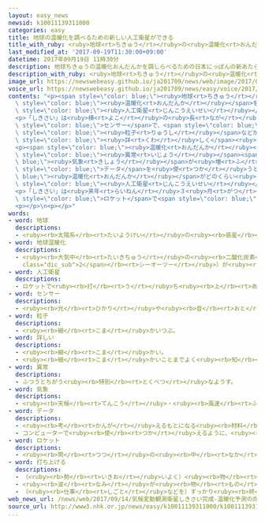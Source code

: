 ```yaml
---
layout: easy_news
newsid: k10011139311000
categories: easy
title: 地球の温暖化を調べるための新しい人工衛星ができる
title_with_ruby: <ruby>地球<rt>ちきゅう</rt></ruby>の<ruby>温暖化<rt>おんだんか</rt></ruby>を<ruby>調<rt>しら</rt></ruby>べるための<ruby>新<rt>あたら</rt></ruby>しい<ruby>人工衛星<rt>じんこうえいせい</rt></ruby>ができる
last_modified_at: '2017-09-19T11:30:00+09:00'
datetime: 2017年09月19日 11時30分
description: 地球ちきゅうの温暖化おんだんかを調しらべるための日本にっぽんの新あたらしい人工衛星じんこうえいせい「しきさい」ができました。
description_with_ruby: <ruby>地球<rt>ちきゅう</rt></ruby>の<ruby>温暖化<rt>おんだんか</rt></ruby>を<ruby>調<rt>しら</rt></ruby>べるための<ruby>日本<rt>にっぽん</rt></ruby>の<ruby>新<rt>あたら</rt></ruby>しい<ruby>人工衛星<rt>じんこうえいせい</rt></ruby>「しきさい」ができました。
image_url: https://newswebeasy.github.io/ja201709/news/web/image/2017/09/19/k10011139311000.jpg
voice_url: https://newswebeasy.github.io/ja201709/news/easy/voice/2017/09/19/k10011139311000.mp3
contents: "<p><span style=\"color: blue;\"><ruby>地球<rt>ちきゅう</rt></ruby></span>の<span\
  \ style=\"color: blue;\"><ruby>温暖化<rt>おんだんか</rt></ruby></span>を<ruby>調<rt>しら</rt></ruby>べるための<ruby>日本<rt>にっぽん</rt></ruby>の<ruby>新<rt>あたら</rt></ruby>しい<span\
  \ style=\"color: blue;\"><ruby>人工衛星<rt>じんこうえいせい</rt></ruby></span>「しきさい」ができました。</p>\n\
  <p>「しきさい」は<ruby>横<rt>よこ</rt></ruby>の<ruby>長<rt>なが</rt></ruby>さが２．６ｍ、<ruby>高<rt>たか</rt></ruby>さが４．７ｍです。２つの<ruby>新<rt>あたら</rt></ruby>しい<span\
  \ style=\"color: blue;\">センサー</span>で、<span style=\"color: blue;\"><ruby>地球<rt>ちきゅう</rt></ruby></span>の<ruby>木<rt>き</rt></ruby>や<ruby>草<rt>くさ</rt></ruby>、<ruby>空気<rt>くうき</rt></ruby>の<ruby>中<rt>なか</rt></ruby>のとても<ruby>細<rt>こま</rt></ruby>かい<span\
  \ style=\"color: blue;\"><ruby>粒子<rt>りゅうし</rt></ruby></span>などがどのくらいあるかを<ruby>長<rt>なが</rt></ruby>い<ruby>間<rt>あいだ</rt></ruby><span\
  \ style=\"color: blue;\"><ruby>詳<rt>くわ</rt></ruby>しく</span><ruby>調<rt>しら</rt></ruby>べます。</p>\n\
  <p><span style=\"color: blue;\"><ruby>温暖化<rt>おんだんか</rt></ruby></span>が<ruby>進<rt>すす</rt></ruby>むと、<ruby>普通<rt>ふつう</rt></ruby>よりとてもたくさん<ruby>雨<rt>あめ</rt></ruby>が<ruby>降<rt>ふ</rt></ruby>るなどの<span\
  \ style=\"color: blue;\"><ruby>異常<rt>いじょう</rt></ruby></span><span style=\"color:\
  \ blue;\"><ruby>気象<rt>きしょう</rt></ruby></span>が<ruby>増<rt>ふ</rt></ruby>えると<ruby>専門家<rt>せんもんか</rt></ruby>は<ruby>考<rt>かんが</rt></ruby>えています。「しきさい」が<ruby>調<rt>しら</rt></ruby>べた<span\
  \ style=\"color: blue;\">データ</span>を<ruby>使<rt>つか</rt></ruby>うと、<span style=\"color:\
  \ blue;\"><ruby>温暖化<rt>おんだんか</rt></ruby></span>がどのくらい<ruby>進<rt>すす</rt></ruby>むかが<ruby>今<rt>いま</rt></ruby>の<span\
  \ style=\"color: blue;\"><ruby>人工衛星<rt>じんこうえいせい</rt></ruby></span>よりわかるようになると<ruby>考<rt>かんが</rt></ruby>えられています。</p>\n\
  <p>「しきさい」は<ruby>来年<rt>らいねん</rt></ruby>３<ruby>月<rt>がつ</rt></ruby>の<ruby>終<rt>お</rt></ruby>わりまでに<ruby>日本<rt>にっぽん</rt></ruby>の「Ｈ２Ａ」という<span\
  \ style=\"color: blue;\">ロケット</span>で<span style=\"color: blue;\"><ruby>打<rt>う</rt></ruby>ち<ruby>上<rt>あ</rt></ruby>げ</span>られる<ruby>予定<rt>よてい</rt></ruby>です。</p>\n\
  <p></p>\n<p></p>"
words:
- word: 地球
  descriptions:
  - <ruby><rb>太陽系</rb><rt>たいようけい</rt></ruby>の<ruby><rb>惑星</rb><rt>わくせい</rt></ruby>の<ruby><rb>１</rb><rt>ひと</rt></ruby>つ。<ruby><rb>太陽</rb><rt>たいよう</rt></ruby>から<ruby><rb>３番</rb><rt>さんばん</rt></ruby>めの<ruby><rb>星</rb><rt>ほし</rt></ruby>で、わたしたちが<ruby><rb>住</rb><rt>す</rt></ruby>んでいる<ruby><rb>天体</rb><rt>てんたい</rt></ruby>。<ruby><rb>自分</rb><rt>じぶん</rt></ruby>で<ruby><rb>回</rb><rt>まわ</rt></ruby>りながら（<ruby><rb>自転</rb><rt>じてん</rt></ruby>）、さらに<ruby><rb>太陽</rb><rt>たいよう</rt></ruby>の<ruby><rb>周</rb><rt>まわ</rt></ruby>りを３６５<ruby><rb>日</rb><rt>にち</rt></ruby>で<ruby><rb>回</rb><rt>まわ</rt></ruby>っている（<ruby><rb>公転</rb><rt>こうてん</rt></ruby>）。
- word: 地球温暖化
  descriptions:
  - <ruby><rb>大気中</rb><rt>たいきちゅう</rt></ruby>の<ruby><rb>二酸化炭素</rb><rt>にさんかたんそ</rt></ruby>（<ruby><rb>CO<span
    class="dic_sub">2</span></rb><rt>シーオーツー</rt></ruby>）が<ruby><rb>増</rb><rt>ふ</rt></ruby>えて、<ruby><rb>地球</rb><rt>ちきゅう</rt></ruby>の<ruby><rb>気温</rb><rt>きおん</rt></ruby>が<ruby><rb>上</rb><rt>あ</rt></ruby>がること。<ruby><rb>南極</rb><rt>なんきょく</rt></ruby>や<ruby><rb>北極</rb><rt>ほっきょく</rt></ruby>の<ruby><rb>氷</rb><rt>こおり</rt></ruby>が<ruby><rb>解</rb><rt>と</rt></ruby>けて<ruby><rb>海面</rb><rt>かいめん</rt></ruby>が<ruby><rb>高</rb><rt>たか</rt></ruby>くなったり、<ruby><rb>農作物</rb><rt>のうさくぶつ</rt></ruby>にひがいが<ruby><rb>出</rb><rt>で</rt></ruby>たりする。
- word: 人工衛星
  descriptions:
  - ロケットで<ruby><rb>打</rb><rt>う</rt></ruby>ち<ruby><rb>上</rb><rt>あ</rt></ruby>げ、<ruby><rb>地球</rb><rt>ちきゅう</rt></ruby>の<ruby><rb>周</rb><rt>まわ</rt></ruby>りを<ruby><rb>回</rb><rt>まわ</rt></ruby>るようにした、<ruby><rb>人間</rb><rt>にんげん</rt></ruby>の<ruby><rb>作</rb><rt>つく</rt></ruby>った<ruby><rb>衛星</rb><rt>えいせい</rt></ruby>。<ruby><rb>宇宙</rb><rt>うちゅう</rt></ruby>のようすや<ruby><rb>気象</rb><rt>きしょう</rt></ruby>などを<ruby><rb>調</rb><rt>しら</rt></ruby>べたり、<ruby><rb>通信</rb><rt>つうしん</rt></ruby>や<ruby><rb>放送</rb><rt>ほうそう</rt></ruby>などの<ruby><rb>電波</rb><rt>でんぱ</rt></ruby>の<ruby><rb>中継</rb><rt>ちゅうけい</rt></ruby>に<ruby><rb>役立</rb><rt>やくだ</rt></ruby>てたりする。
- word: センサー
  descriptions:
  - <ruby><rb>光</rb><rt>ひかり</rt></ruby>や<ruby><rb>音</rb><rt>おと</rt></ruby>、<ruby><rb>温度</rb><rt>おんど</rt></ruby>などに<ruby><rb>反応</rb><rt>はんのう</rt></ruby>して、<ruby><rb>電気的</rb><rt>でんきてき</rt></ruby>な<ruby><rb>信号</rb><rt>しんごう</rt></ruby>を<ruby><rb>送</rb><rt>おく</rt></ruby>る<ruby><rb>装置</rb><rt>そうち</rt></ruby>。
- word: 粒子
  descriptions:
  - <ruby><rb>細</rb><rt>こま</rt></ruby>かいつぶ。
- word: 詳しい
  descriptions:
  - <ruby><rb>細</rb><rt>こま</rt></ruby>かい。
  - <ruby><rb>細</rb><rt>こま</rt></ruby>かいことまでよく<ruby><rb>知</rb><rt>し</rt></ruby>っている。
- word: 異常
  descriptions:
  - ふつうとちがう<ruby><rb>特別</rb><rt>とくべつ</rt></ruby>なようす。
- word: 気象
  descriptions:
  - <ruby><rb>天候</rb><rt>てんこう</rt></ruby>・<ruby><rb>風速</rb><rt>ふうそく</rt></ruby>・<ruby><rb>気圧</rb><rt>きあつ</rt></ruby>など、<ruby><rb>大気中</rb><rt>たいきちゅう</rt></ruby>に<ruby><rb>起</rb><rt>お</rt></ruby>こる<ruby><rb>天気</rb><rt>てんき</rt></ruby>のようす。
- word: データ
  descriptions:
  - <ruby><rb>考</rb><rt>かんが</rt></ruby>えるもとになる<ruby><rb>材料</rb><rt>ざいりょう</rt></ruby>や<ruby><rb>事実</rb><rt>じじつ</rt></ruby>。
  - コンピューターで<ruby><rb>使</rb><rt>つか</rt></ruby>えるように、<ruby><rb>数字</rb><rt>すうじ</rt></ruby>や<ruby><rb>記号</rb><rt>きごう</rt></ruby>に<ruby><rb>置</rb><rt>お</rt></ruby>きかえられた<ruby><rb>資料</rb><rt>しりょう</rt></ruby>。
- word: ロケット
  descriptions:
  - <ruby><rb>筒</rb><rt>つつ</rt></ruby>の<ruby><rb>中</rb><rt>なか</rt></ruby>に<ruby><rb>入</rb><rt>い</rt></ruby>れた<ruby><rb>火薬</rb><rt>かやく</rt></ruby>などを<ruby><rb>爆発</rb><rt>ばくはつ</rt></ruby>させ、<ruby><rb>後</rb><rt>うし</rt></ruby>ろへふき<ruby><rb>出</rb><rt>だ</rt></ruby>すガスの<ruby><rb>勢</rb><rt>いきお</rt></ruby>いの<ruby><rb>反動</rb><rt>はんどう</rt></ruby>で、<ruby><rb>飛</rb><rt>と</rt></ruby>ぶ<ruby><rb>仕</rb><rt>し</rt></ruby>かけ。また、それを<ruby><rb>装置</rb><rt>そうち</rt></ruby>した<ruby><rb>飛行物体</rb><rt>ひこうぶったい</rt></ruby>。
- word: 打ち上げる
  descriptions:
  - （<ruby><rb>勢</rb><rt>いきお</rt></ruby>いよく）<ruby><rb>物</rb><rt>もの</rt></ruby>を<ruby><rb>空中</rb><rt>くうちゅう</rt></ruby>に<ruby><rb>上</rb><rt>あ</rt></ruby>げる。
  - <ruby><rb>波</rb><rt>なみ</rt></ruby>が<ruby><rb>物</rb><rt>もの</rt></ruby>を<ruby><rb>陸</rb><rt>りく</rt></ruby>に<ruby><rb>運</rb><rt>はこ</rt></ruby>び<ruby><rb>上</rb><rt>あ</rt></ruby>げる。
  - （<ruby><rb>仕事</rb><rt>しごと</rt></ruby>などを）すっかり<ruby><rb>終</rb><rt>お</rt></ruby>える。
web_news_url: /news/web/2017/09/14/気候変動観測衛星しきさい完成-温暖化予測の向上へ/
source_url: http://www3.nhk.or.jp/news/easy/k10011139311000/k10011139311000.html
...
```

